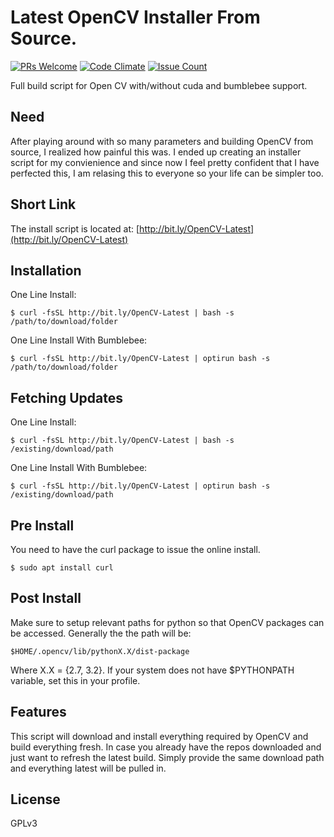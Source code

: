 # Latest OpenCV Installer From Source.

[![PRs Welcome](https://img.shields.io/badge/PRs-welcome-brightgreen.svg?style=flat-square)](https://github.com/whizzzkid/opencv-complete-build-cuda/pulls)
[![Code Climate](https://lima.codeclimate.com/github/whizzzkid/opencv-complete-build-cuda/badges/gpa.svg)](https://lima.codeclimate.com/github/whizzzkid/opencv-complete-build-cuda)
[![Issue Count](https://lima.codeclimate.com/github/whizzzkid/opencv-complete-build-cuda/badges/issue_count.svg)](https://lima.codeclimate.com/github/whizzzkid/opencv-complete-build-cuda)

Full build script for Open CV with/without cuda and bumblebee support.

## Need
After playing around with so many parameters and building OpenCV from source, I
realized how painful this was. I ended up creating an installer script for my
convienience and since now I feel pretty confident that I have perfected this, I
am relasing this to everyone so your life can be simpler too.

## Short Link
The install script is located at: [http://bit.ly/OpenCV-Latest](http://bit.ly/OpenCV-Latest)

## Installation
One Line Install:

`$ curl -fsSL http://bit.ly/OpenCV-Latest | bash -s /path/to/download/folder`

One Line Install With Bumblebee:

`$ curl -fsSL http://bit.ly/OpenCV-Latest | optirun bash -s /path/to/download/folder`

## Fetching Updates
One Line Install:

`$ curl -fsSL http://bit.ly/OpenCV-Latest | bash -s /existing/download/path`

One Line Install With Bumblebee:

`$ curl -fsSL http://bit.ly/OpenCV-Latest | optirun bash -s /existing/download/path`

## Pre Install
You need to have the curl package to issue the online install.

`$ sudo apt install curl`

## Post Install
Make sure to setup relevant paths for python so that OpenCV packages can be
accessed. Generally the the path will be:

`$HOME/.opencv/lib/pythonX.X/dist-package`

Where X.X = {2.7, 3.2}. If your system does not have $PYTHONPATH variable, set
this in your profile.

## Features
This script will download and install everything required by OpenCV and build
everything fresh. In case you already have the repos downloaded and just want
to refresh the latest build. Simply provide the same download path and
everything latest will be pulled in.

## License
GPLv3

